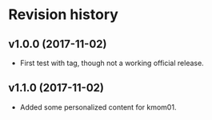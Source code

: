 Revision history
=======================================
v1.0.0 (2017-11-02)
---------------------------------------

* First test with tag, though not a working official release.

v1.1.0 (2017-11-02)
---------------------------------------

* Added some personalized content for kmom01.
